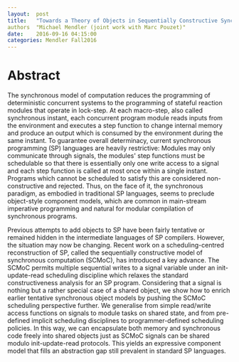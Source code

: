 ```yaml
--- 
layout:  post 
title:   "Towards a Theory of Objects in Sequentially Constructive Synchronous Programming"
authors  "Michael Mendler (joint work with Marc Pouzet)" 
date:    2016-09-16 04:15:00 
categories: Mendler Fall2016
--- 
```


# Abstract

The synchronous model of computation reduces the programming of deterministic
concurrent systems to the programming of stateful reaction modules that operate
in lock-step.  At each macro-step, also called synchronous instant, each
concurrent program module reads inputs from the environment and executes a step
function to change internal memory and produce an output which is consumed by
the environment during the same instant.  To guarantee overall determinacy,
current synchronous programming (SP) languages are heavily restrictive: Modules
may only communicate through signals, the modules' step functions must be
schedulable so that there is essentially only one write access to a signal and
each step function is called at most once within a single instant. Programs
which cannot be scheduled to satisfy this are considered non-constructive and
rejected. Thus, on the face of it, the synchronous paradigm, as embodied in
traditional SP languages, seems to preclude object-style component models,
which are common in main-stream imperative programming and natural for modular
compilation of synchronous programs.

Previous attempts to add objects to SP have been fairly tentative or remained
hidden in the intermediate languages of SP compilers. However, the situation
may now be changing. Recent work on a scheduling-centred reconstruction of SP,
called the sequentially constructive model of synchronous computation (SCMoC),
has introduced a key advance. The SCMoC permits multiple sequential writes to a
signal variable under an init-update-read scheduling discipline which relaxes
the standard constructiveness analysis for an SP program. Considering that a
signal is nothing but a rather special case of a shared object, we show how to
enrich earlier tentative synchronous object models by pushing the SCMoC
scheduling perspective further. We generalise from simple read/write access
functions on signals to module tasks on shared state, and from pre-defined
implicit scheduling disciplines to programmer-defined scheduling policies.  In
this way, we can encapsulate both memory and synchronous code freely into
shared objects just as SCMoC signals can be shared modulo init-update-read
protocols. This yields an expressive component model that fills an abstraction
gap still prevalent in standard SP languages.
